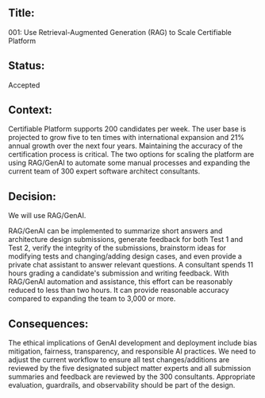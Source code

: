 ## Title: 

001: Use Retrieval-Augmented Generation (RAG) to Scale Certifiable Platform

## Status: 

Accepted

## Context:

Certifiable Platform supports 200 candidates per week.  The user base is projected to grow five to ten times with international expansion and 21% annual growth over the next four years. Maintaining the accuracy of the certification process is critical.  The two options for scaling the platform are using RAG/GenAI to automate some manual processes and expanding the current team of 300 expert software architect consultants.

## Decision:

We will use RAG/GenAI.

RAG/GenAI can be implemented to summarize short answers and architecture design submissions, generate feedback for both Test 1 and Test 2, verify the integrity of the submissions, brainstorm ideas for modifying tests and changing/adding design cases, and even provide a private chat assistant to answer relevant questions. A consultant spends 11 hours grading a candidate's submission and writing feedback. With RAG/GenAI automation and assistance, this effort can be reasonably reduced to less than two hours.  It can provide reasonable accuracy compared to expanding the team to 3,000 or more. 


## Consequences:

The ethical implications of GenAI development and deployment include bias mitigation, fairness, transparency, and responsible AI practices. We need to adjust the current workflow to ensure all test changes/additions are reviewed by the five designated subject matter experts and all submission summaries and feedback are reviewed by the 300 consultants. Appropriate evaluation, guardrails, and observability should be part of the design.